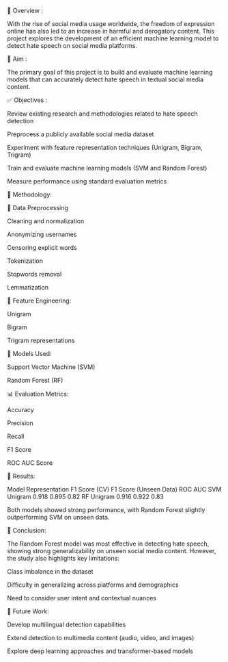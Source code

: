 
📌 Overview :

With the rise of social media usage worldwide, the freedom of expression online has also led to an increase in harmful and derogatory content. This project explores the development of an efficient machine learning model to detect hate speech on social media platforms.

🎯 Aim :

The primary goal of this project is to build and evaluate machine learning models that can accurately detect hate speech in textual social media content.

✅ Objectives :

Review existing research and methodologies related to hate speech detection

Preprocess a publicly available social media dataset

Experiment with feature representation techniques (Unigram, Bigram, Trigram)

Train and evaluate machine learning models (SVM and Random Forest)

Measure performance using standard evaluation metrics

🧠 Methodology:

📂 Data Preprocessing

Cleaning and normalization

Anonymizing usernames

Censoring explicit words

Tokenization

Stopwords removal

Lemmatization


🔡 Feature Engineering:

Unigram

Bigram

Trigram representations


🤖 Models Used:

Support Vector Machine (SVM)

Random Forest (RF)


📊 Evaluation Metrics:

Accuracy

Precision

Recall

F1 Score

ROC AUC Score


🧪 Results:

Model	Representation	F1 Score (CV)	F1 Score (Unseen Data)	ROC AUC
SVM	   Unigram	      0.918	        0.895	                  0.82
RF	   Unigram	      0.916	        0.922	                  0.83

Both models showed strong performance, with Random Forest slightly outperforming SVM on unseen data.

🧾 Conclusion:

The Random Forest model was most effective in detecting hate speech, showing strong generalizability on unseen social media content. However, the study also highlights key limitations:

Class imbalance in the dataset

Difficulty in generalizing across platforms and demographics

Need to consider user intent and contextual nuances


🔭 Future Work:

Develop multilingual detection capabilities

Extend detection to multimedia content (audio, video, and images)

Explore deep learning approaches and transformer-based models
